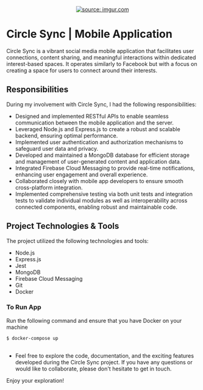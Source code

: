 <p align="center">
<a href="https://imgur.com/wArqLkZ"><img src="https://i.imgur.com/wArqLkZ.png" title="source: imgur.com" /></a>
</p>

# Circle Sync | Mobile Application

Circle Sync is a vibrant social media mobile application that facilitates user connections, content sharing, and meaningful interactions within dedicated interest-based spaces. It operates similarly to Facebook but with a focus on creating a space for users to connect around their interests.




## Responsibilities
During my involvement with Circle Sync, I had the following responsibilities:
- Designed and implemented RESTful APIs to enable seamless communication between the mobile application and the server.
- Leveraged Node.js and Express.js to create a robust and scalable backend, ensuring optimal performance.
- Implemented user authentication and authorization mechanisms to safeguard user data and privacy.
- Developed and maintained a MongoDB database for efficient storage and management of user-generated content and application data.
- Integrated Firebase Cloud Messaging to provide real-time notifications, enhancing user engagement and overall experience.
- Collaborated closely with mobile app developers to ensure smooth cross-platform integration.
- Implemented comprehensive testing via both unit tests and integration tests to validate individual modules as well as interoperability across connected components, enabling robust and maintainable code.

## Project Technologies & Tools
The project utilized the following technologies and tools:
- Node.js
- Express.js
- Jest
- MongoDB
- Firebase Cloud Messaging
- Git
- Docker

### To Run App 
Run the following command and ensure that you have Docker on your machine
```bash
$ docker-compose up
```

## 

- Feel free to explore the code, documentation, and the exciting features developed during the Circle Sync project. If you have any questions or would like to collaborate, please don't hesitate to get in touch.

Enjoy your exploration! 


